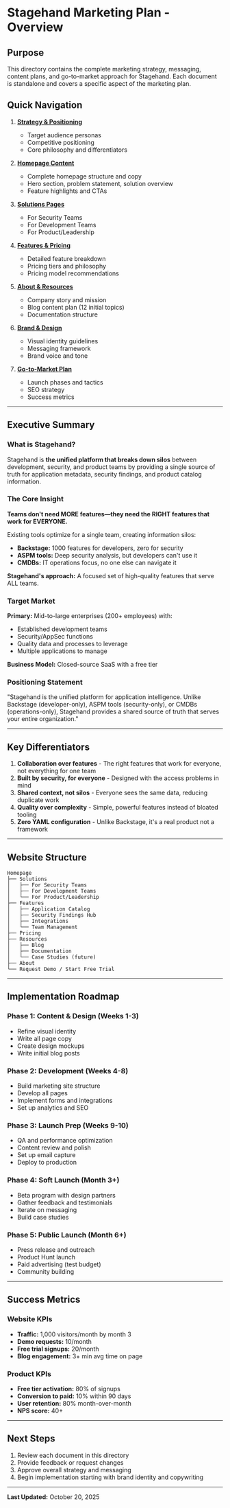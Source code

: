 # Stagehand Marketing Plan - Overview

## Purpose

This directory contains the complete marketing strategy, messaging, content plans, and go-to-market approach for Stagehand. Each document is standalone and covers a specific aspect of the marketing plan.

## Quick Navigation

1. **[Strategy & Positioning](./01-strategy-and-positioning.md)**
   - Target audience personas
   - Competitive positioning
   - Core philosophy and differentiators

2. **[Homepage Content](./02-homepage-content.md)**
   - Complete homepage structure and copy
   - Hero section, problem statement, solution overview
   - Feature highlights and CTAs

3. **[Solutions Pages](./03-solutions-pages.md)**
   - For Security Teams
   - For Development Teams
   - For Product/Leadership

4. **[Features & Pricing](./04-features-and-pricing.md)**
   - Detailed feature breakdown
   - Pricing tiers and philosophy
   - Pricing model recommendations

5. **[About & Resources](./05-about-and-resources.md)**
   - Company story and mission
   - Blog content plan (12 initial topics)
   - Documentation structure

6. **[Brand & Design](./06-brand-and-design.md)**
   - Visual identity guidelines
   - Messaging framework
   - Brand voice and tone

7. **[Go-to-Market Plan](./07-go-to-market.md)**
   - Launch phases and tactics
   - SEO strategy
   - Success metrics

---

## Executive Summary

### What is Stagehand?

Stagehand is **the unified platform that breaks down silos** between development, security, and product teams by providing a single source of truth for application metadata, security findings, and product catalog information.

### The Core Insight

**Teams don't need MORE features—they need the RIGHT features that work for EVERYONE.**

Existing tools optimize for a single team, creating information silos:
- **Backstage:** 1000 features for developers, zero for security
- **ASPM tools:** Deep security analysis, but developers can't use it
- **CMDBs:** IT operations focus, no one else can navigate it

**Stagehand's approach:** A focused set of high-quality features that serve ALL teams.

### Target Market

**Primary:** Mid-to-large enterprises (200+ employees) with:
- Established development teams
- Security/AppSec functions
- Quality data and processes to leverage
- Multiple applications to manage

**Business Model:** Closed-source SaaS with a free tier

### Positioning Statement

"Stagehand is the unified platform for application intelligence. Unlike Backstage (developer-only), ASPM tools (security-only), or CMDBs (operations-only), Stagehand provides a shared source of truth that serves your entire organization."

---

## Key Differentiators

1. **Collaboration over features** - The right features that work for everyone, not everything for one team
2. **Built by security, for everyone** - Designed with the access problems in mind
3. **Shared context, not silos** - Everyone sees the same data, reducing duplicate work
4. **Quality over complexity** - Simple, powerful features instead of bloated tooling
5. **Zero YAML configuration** - Unlike Backstage, it's a real product not a framework

---

## Website Structure

```
Homepage
├── Solutions
│   ├── For Security Teams
│   ├── For Development Teams
│   └── For Product/Leadership
├── Features
│   ├── Application Catalog
│   ├── Security Findings Hub
│   ├── Integrations
│   └── Team Management
├── Pricing
├── Resources
│   ├── Blog
│   ├── Documentation
│   └── Case Studies (future)
├── About
└── Request Demo / Start Free Trial
```

---

## Implementation Roadmap

### Phase 1: Content & Design (Weeks 1-3)
- Refine visual identity
- Write all page copy
- Create design mockups
- Write initial blog posts

### Phase 2: Development (Weeks 4-8)
- Build marketing site structure
- Develop all pages
- Implement forms and integrations
- Set up analytics and SEO

### Phase 3: Launch Prep (Weeks 9-10)
- QA and performance optimization
- Content review and polish
- Set up email capture
- Deploy to production

### Phase 4: Soft Launch (Month 3+)
- Beta program with design partners
- Gather feedback and testimonials
- Iterate on messaging
- Build case studies

### Phase 5: Public Launch (Month 6+)
- Press release and outreach
- Product Hunt launch
- Paid advertising (test budget)
- Community building

---

## Success Metrics

### Website KPIs
- **Traffic:** 1,000 visitors/month by month 3
- **Demo requests:** 10/month
- **Free trial signups:** 20/month
- **Blog engagement:** 3+ min avg time on page

### Product KPIs
- **Free tier activation:** 80% of signups
- **Conversion to paid:** 10% within 90 days
- **User retention:** 80% month-over-month
- **NPS score:** 40+

---

## Next Steps

1. Review each document in this directory
2. Provide feedback or request changes
3. Approve overall strategy and messaging
4. Begin implementation starting with brand identity and copywriting

---

**Last Updated:** October 20, 2025

